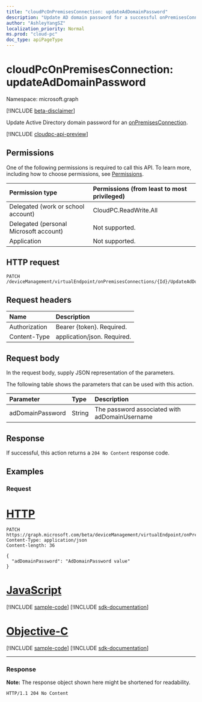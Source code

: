```yaml
---
title: "cloudPcOnPremisesConnection: updateAdDomainPassword"
description: "Update AD domain password for a successful onPremisesConnection."
author: "AshleyYangSZ"
localization_priority: Normal
ms.prod: "cloud-pc"
doc_type: apiPageType
---
```


# cloudPcOnPremisesConnection: updateAdDomainPassword
Namespace: microsoft.graph

[!INCLUDE [beta-disclaimer](../../includes/beta-disclaimer.md)]

Update Active Directory domain password for an [onPremisesConnection](../resources/cloudpconpremisesconnection.md).

[!INCLUDE [cloudpc-api-preview](../../includes/cloudpc-api-preview.md)]

## Permissions
One of the following permissions is required to call this API. To learn more, including how to choose permissions, see [Permissions](/graph/permissions-reference).

|Permission type|Permissions (from least to most privileged)|
|:---|:---|
|Delegated (work or school account)|CloudPC.ReadWrite.All|
|Delegated (personal Microsoft account)|Not supported.|
|Application|Not supported.|

## HTTP request

<!-- {
  "blockType": "ignored"
}
-->
``` http
PATCH /deviceManagement/virtualEndpoint/onPremisesConnections/{Id}/UpdateAdDomainPassword
```

## Request headers
|Name|Description|
|:---|:---|
|Authorization|Bearer {token}. Required.|
|Content-Type|application/json. Required.|

## Request body
In the request body, supply JSON representation of the parameters.

The following table shows the parameters that can be used with this action.

|Parameter|Type|Description|
|:---|:---|:---|
|adDomainPassword|String|The password associated with adDomainUsername|



## Response

If successful, this action returns a `204 No Content` response code.

## Examples

### Request

# [HTTP](#tab/http)
<!-- {
  "blockType": "request",
  "name": "cloudpconpremisesconnection_updateaddomainpassword"
}
-->

``` http
PATCH https://graph.microsoft.com/beta/deviceManagement/virtualEndpoint/onPremisesConnections/{Id}/UpdateAdDomainPassword
Content-Type: application/json
Content-length: 36

{
  "adDomainPassword": "AdDomainPassword value"
}
```
# [JavaScript](#tab/javascript)
[!INCLUDE [sample-code](../includes/snippets/javascript/cloudpconpremisesconnection-updateaddomainpassword-javascript-snippets.md)]
[!INCLUDE [sdk-documentation](../includes/snippets/snippets-sdk-documentation-link.md)]

# [Objective-C](#tab/objc)
[!INCLUDE [sample-code](../includes/snippets/objc/cloudpconpremisesconnection-updateaddomainpassword-objc-snippets.md)]
[!INCLUDE [sdk-documentation](../includes/snippets/snippets-sdk-documentation-link.md)]

---



### Response
**Note:** The response object shown here might be shortened for readability.
<!-- {
  "blockType": "response",
  "truncated": true
}
-->
``` http
HTTP/1.1 204 No Content
```
